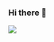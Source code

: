 ### Hi there 👋
<img src="{[BadgeURLHere](https://github-readme-activity-graph.vercel.app/graph?username={username}&theme={theme_name})}" />
<!--
**brittanyshelley/brittanyshelley** is a ✨ _special_ ✨ repository because its `README.md` (this file) appears on your GitHub profile.

Here are some ideas to get you started:

- 🔭 I’m currently working on ...
- 🌱 I’m currently learning ...
- 👯 I’m looking to collaborate on ...
- 🤔 I’m looking for help with ...
- 💬 Ask me about ...
- 📫 How to reach me: ...
- 😄 Pronouns: ...
- ⚡ Fun fact: ...
-->
